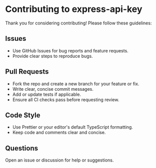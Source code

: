 # Contributing to express-api-key

Thank you for considering contributing! Please follow these guidelines:

## Issues
- Use GitHub Issues for bug reports and feature requests.
- Provide clear steps to reproduce bugs.

## Pull Requests
- Fork the repo and create a new branch for your feature or fix.
- Write clear, concise commit messages.
- Add or update tests if applicable.
- Ensure all CI checks pass before requesting review.

## Code Style
- Use Prettier or your editor's default TypeScript formatting.
- Keep code and comments clear and concise.

## Questions
Open an issue or discussion for help or suggestions.
